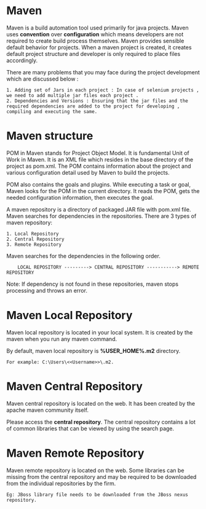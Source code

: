 # Maven
Maven is a build automation tool used primarily for java projects. Maven uses <b>convention</b> over <b>configuration</b> which means developers are not required to create build process themselves. Maven provides sensible default behavior for projects. When a maven project is created, it creates default project structure and developer is only required to place files accordingly.

There are many problems that you may face during the project development which are discussed below : 

    1. Adding set of Jars in each project : In case of selenium projects , we need to add multiple jar files each project . 
    2. Dependencies and Versions : Ensuring that the jar files and the required dependencies are added to the project for developing , compiling and executing the same.

# Maven structure
POM in Maven stands for Project Object Model. It is fundamental Unit of Work in Maven. It is an XML file which resides in the base directory of the project as pom.xml. The POM contains information about the project and various configuration detail used by Maven to build the projects. 

POM also contains the goals and plugins. While executing a task or goal, Maven looks for the POM in the current directory. It reads the POM, gets the needed configuration information, then executes the goal.

A maven repository is a directory of packaged JAR file with pom.xml file. Maven searches for dependencies in the repositories. 
There are 3 types of maven repository: 
    
    1. Local Repository 
    2. Central Repository 
    3. Remote Repository 

Maven searches for the dependencies in the following order. 

        LOCAL REPOSITORY ---------> CENTRAL REPOSITORY -----------> REMOTE REPOSITORY

Note: If dependency is not found in these repositories, maven stops processing and throws an error.

# Maven Local Repository 
Maven local repository is located in your local system. It is created by the maven when you run any maven command.

By default, maven local repository is <b>%USER_HOME%\.m2</b> directory. 

    For example: C:\Users\<<Username>>\.m2. 
    
# Maven Central Repository 

Maven central repository is located on the web. It has been created by the apache maven community itself. 

Please access the <b>central repository</b>. The central repository contains a lot of common libraries that can be viewed by using the search page. 

# Maven Remote Repository 

Maven remote repository is located on the web. Some libraries can be missing from the central repository and may be required to be downloaded from the individual repositories by the firm. 

    Eg: JBoss library file needs to be downloaded from the JBoss nexus repository.
